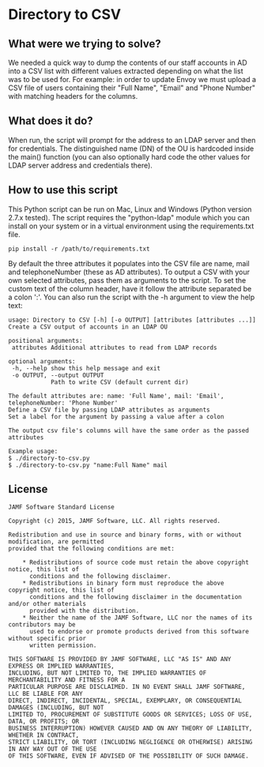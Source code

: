 # Directory to CSV

## What were we trying to solve?

We needed a quick way to dump the contents of our staff accounts in AD into a CSV list with different values extracted depending on what the list was to be used for. For example: in order to update Envoy we must upload a CSV file of users containing their "Full Name", "Email" and "Phone Number" with matching headers for the columns.

## What does it do?

When run, the script will prompt for the address to an LDAP server and then for credentials. The distinguished name (DN) of the OU is hardcoded inside the main() function (you can also optionally hard code the other values for LDAP server address and credentials there).

## How to use this script

This Python script can be run on Mac, Linux and Windows (Python version 2.7.x tested). The script requires the "python-ldap" module which you can install on your system or in a virtual environment using the requirements.txt file.

```
pip install -r /path/to/requirements.txt
``` 

By default the three attributes it populates into the CSV file are name, mail and telephoneNumber (these as AD attributes). To output a CSV with your own selected attributes, pass them as arguments to the script. To set the custom text of the column header, have it follow the attribute separated be a colon ':'.
You can also run the script with the -h argument to view the help text:

```
usage: Directory to CSV [-h] [-o OUTPUT] [attributes [attributes ...]]
Create a CSV output of accounts in an LDAP OU

positional arguments:
 attributes Additional attributes to read from LDAP records

optional arguments:
 -h, --help show this help message and exit
 -o OUTPUT, --output OUTPUT
            Path to write CSV (default current dir)

The default attributes are: name: 'Full Name', mail: 'Email', telephoneNumber: 'Phone Number'
Define a CSV file by passing LDAP attributes as arguments
Set a label for the argument by passing a value after a colon

The output csv file's columns will have the same order as the passed attributes

Example usage:
$ ./directory-to-csv.py
$ ./directory-to-csv.py "name:Full Name" mail
```

## License

```
JAMF Software Standard License

Copyright (c) 2015, JAMF Software, LLC. All rights reserved.

Redistribution and use in source and binary forms, with or without modification, are permitted
provided that the following conditions are met:

    * Redistributions of source code must retain the above copyright notice, this list of
      conditions and the following disclaimer.
    * Redistributions in binary form must reproduce the above copyright notice, this list of
      conditions and the following disclaimer in the documentation and/or other materials
      provided with the distribution.
    * Neither the name of the JAMF Software, LLC nor the names of its contributors may be
      used to endorse or promote products derived from this software without specific prior
      written permission.

THIS SOFTWARE IS PROVIDED BY JAMF SOFTWARE, LLC "AS IS" AND ANY EXPRESS OR IMPLIED WARRANTIES,
INCLUDING, BUT NOT LIMITED TO, THE IMPLIED WARRANTIES OF MERCHANTABILITY AND FITNESS FOR A
PARTICULAR PURPOSE ARE DISCLAIMED. IN NO EVENT SHALL JAMF SOFTWARE, LLC BE LIABLE FOR ANY
DIRECT, INDIRECT, INCIDENTAL, SPECIAL, EXEMPLARY, OR CONSEQUENTIAL DAMAGES (INCLUDING, BUT NOT
LIMITED TO, PROCUREMENT OF SUBSTITUTE GOODS OR SERVICES; LOSS OF USE, DATA, OR PROFITS; OR
BUSINESS INTERRUPTION) HOWEVER CAUSED AND ON ANY THEORY OF LIABILITY, WHETHER IN CONTRACT,
STRICT LIABILITY, OR TORT (INCLUDING NEGLIGENCE OR OTHERWISE) ARISING IN ANY WAY OUT OF THE USE
OF THIS SOFTWARE, EVEN IF ADVISED OF THE POSSIBILITY OF SUCH DAMAGE.
```
